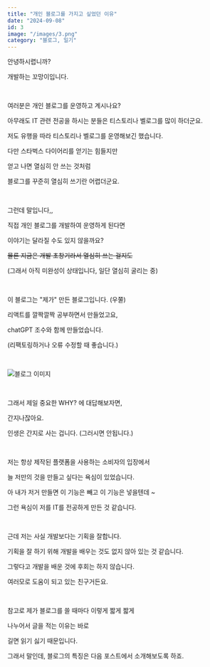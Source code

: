 ```yaml
---
title: "개인 블로그를 가지고 싶었던 이유"
date: "2024-09-08"
id: 3
image: "/images/3.png"
category: "블로그, 일기"
---
```


안녕하시렵니까?

개발하는 꼬망이입니다.

<br/>

여러분은 개인 블로그를 운영하고 계시나요?

아무래도 IT 관련 전공을 하시는 분들은 티스토리나 벨로그를 많이 하더군요.

저도 유행을 따라 티스토리나 벨로그를 운영해보긴 했습니다.

다만 스타벅스 다이어리를 얻기는 힘들지만

얻고 나면 열심히 안 쓰는 것처럼

블로그를 꾸준히 열심히 쓰기란 어렵더군요.

<br/>

그런데 말입니다,,

직접 개인 블로그를 개발하여 운영하게 된다면 

이야기는 달라질 수도 있지 않을까요?

~~물론 지금은 개발 초창기라서 열심히 쓰는 걸지도~~

(그래서 아직 미완성이 상태입니다, 일단 열심히 굴리는 중)

<br/>

이 블로그는 "제가" 만든 블로그입니다. (우쭐)

리액트를 깔짝깔짝 공부하면서 만들었고요,

chatGPT 조수와 함께 만들었습니다.

(리팩토링하거나 오류 수정할 때 좋습니다.)

<br/>

![블로그 이미지](/images/3.png)

<br/>

그래서 제일 중요한 WHY? 에 대답해보자면,

간지나잖아요.

인생은 간지로 사는 겁니다. (그러시면 안됩니다.)

<br/>

저는 항상 제작된 플랫폼을 사용하는 소비자의 입장에서

늘 저만의 것을 만들고 싶다는 욕심이 있었습니다.

아 내가 저거 만들면 이 기능은 빼고 이 기능은 넣을텐데 ~

그런 욕심이 저를 IT를 전공하게 만든 것 같습니다.

<br/>

근데 저는 사실 개발보다는 기획을 잘합니다.

기획을 잘 하기 위해 개발을 배우는 것도 없지 않아 있는 것 같습니다.

그렇다고 개발을 배운 것에 후회는 하지 않습니다.

여러모로 도움이 되고 있는 친구거든요.

<br/>

참고로 제가 블로그를 쓸 때마다 이렇게 짧게 짧게

나누어서 글을 적는 이유는 바로

길면 읽기 싫기 때문입니다.

그래서 말인데, 블로그의 특징은 다음 포스트에서 소개해보도록 하죠.